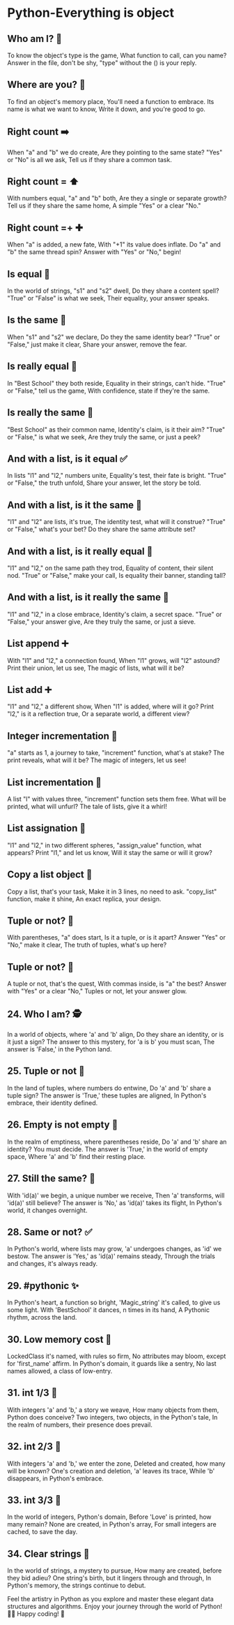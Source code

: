 # Python-Everything is object

## Who am I? 🧐

To know the object's type is the game,
What function to call, can you name?
Answer in the file, don't be shy,
"type" without the () is your reply.

## Where are you? 🧭

To find an object's memory place,
You'll need a function to embrace.
Its name is what we want to know,
Write it down, and you're good to go.

## Right count ➡️

When "a" and "b" we do create,
Are they pointing to the same state?
"Yes" or "No" is all we ask,
Tell us if they share a common task.

## Right count = ⬆️

With numbers equal, "a" and "b" both,
Are they a single or separate growth?
Tell us if they share the same home,
A simple "Yes" or a clear "No."

## Right count =+ ✚

When "a" is added, a new fate,
With "+1" its value does inflate.
Do "a" and "b" the same thread spin?
Answer with "Yes" or "No," begin!

## Is equal 🤝

In the world of strings, "s1" and "s2" dwell,
Do they share a content spell?
"True" or "False" is what we seek,
Their equality, your answer speaks.

## Is the same 👯

When "s1" and "s2" we declare,
Do they the same identity bear?
"True" or "False," just make it clear,
Share your answer, remove the fear.

## Is really equal 🌟

In "Best School" they both reside,
Equality in their strings, can't hide.
"True" or "False," tell us the game,
With confidence, state if they're the same.

## Is really the same 🌟

"Best School" as their common name,
Identity's claim, is it their aim?
"True" or "False," is what we seek,
Are they truly the same, or just a peek?

## And with a list, is it equal ✅

In lists "l1" and "l2," numbers unite,
Equality's test, their fate is bright.
"True" or "False," the truth unfold,
Share your answer, let the story be told.

## And with a list, is it the same 🔄

"l1" and "l2" are lists, it's true,
The identity test, what will it construe?
"True" or "False," what's your bet?
Do they share the same attribute set?

## And with a list, is it really equal 🔄

"l1" and "l2," on the same path they trod,
Equality of content, their silent nod.
"True" or "False," make your call,
Is equality their banner, standing tall?

## And with a list, is it really the same 🧩

"l1" and "l2," in a close embrace,
Identity's claim, a secret space.
"True" or "False," your answer give,
Are they truly the same, or just a sieve.

## List append ➕

With "l1" and "l2," a connection found,
When "l1" grows, will "l2" astound?
Print their union, let us see,
The magic of lists, what will it be?

## List add ➕

"l1" and "l2," a different show,
When "l1" is added, where will it go?
Print "l2," is it a reflection true,
Or a separate world, a different view?

## Integer incrementation 🔢

"a" starts as 1, a journey to take,
"increment" function, what's at stake?
The print reveals, what will it be?
The magic of integers, let us see!

## List incrementation 🔢

A list "l" with values three,
"increment" function sets them free.
What will be printed, what will unfurl?
The tale of lists, give it a whirl!

## List assignation 🧬

"l1" and "l2," in two different spheres,
"assign_value" function, what appears?
Print "l1," and let us know,
Will it stay the same or will it grow?

## Copy a list object 📜

Copy a list, that's your task,
Make it in 3 lines, no need to ask.
"copy_list" function, make it shine,
An exact replica, your design.

## Tuple or not? 🤔

With parentheses, "a" does start,
Is it a tuple, or is it apart?
Answer "Yes" or "No," make it clear,
The truth of tuples, what's up here?

## Tuple or not? 🤔

A tuple or not, that's the quest,
With commas inside, is "a" the best?
Answer with "Yes" or a clear "No,"
Tuples or not, let your answer glow.

## 24. Who I am? 🕵️

In a world of objects, where 'a' and 'b' align,
Do they share an identity, or is it just a sign?
The answer to this mystery, for 'a is b' you must scan,
The answer is 'False,' in the Python land.

## 25. Tuple or not 🧮

In the land of tuples, where numbers do entwine,
Do 'a' and 'b' share a tuple sign?
The answer is 'True,' these tuples are aligned,
In Python's embrace, their identity defined.

## 26. Empty is not empty 🧹

In the realm of emptiness, where parentheses reside,
Do 'a' and 'b' share an identity? You must decide.
The answer is 'True,' in the world of empty space,
Where 'a' and 'b' find their resting place.

## 27. Still the same? 🔄

With 'id(a)' we begin, a unique number we receive,
Then 'a' transforms, will 'id(a)' still believe?
The answer is 'No,' as 'id(a)' takes its flight,
In Python's world, it changes overnight.

## 28. Same or not? ✅

In Python's world, where lists may grow,
'a' undergoes changes, as 'id' we bestow.
The answer is 'Yes,' as 'id(a)' remains steady,
Through the trials and changes, it's always ready.

## 29. #pythonic ✨

In Python's heart, a function so bright,
'Magic_string' it's called, to give us some light.
With 'BestSchool' it dances, n times in its hand,
A Pythonic rhythm, across the land.

## 30. Low memory cost 🧩

LockedClass it's named, with rules so firm,
No attributes may bloom, except for 'first_name' affirm.
In Python's domain, it guards like a sentry,
No last names allowed, a class of low-entry.

## 31. int 1/3 🔢

With integers 'a' and 'b,' a story we weave,
How many objects from them, Python does conceive?
Two integers, two objects, in the Python's tale,
In the realm of numbers, their presence does prevail.

## 32. int 2/3 🔢

With integers 'a' and 'b,' we enter the zone,
Deleted and created, how many will be known?
One's creation and deletion, 'a' leaves its trace,
While 'b' disappears, in Python's embrace.

## 33. int 3/3 🔢

In the world of integers, Python's domain,
Before 'Love' is printed, how many remain?
None are created, in Python's array,
For small integers are cached, to save the day.

## 34. Clear strings 📜

In the world of strings, a mystery to pursue,
How many are created, before they bid adieu?
One string's birth, but it lingers through and through,
In Python's memory, the strings continue to debut.

Feel the artistry in Python as you explore and master these elegant data structures and algorithms. Enjoy your journey through the world of Python! 🚀🐍 Happy coding! 🎉
